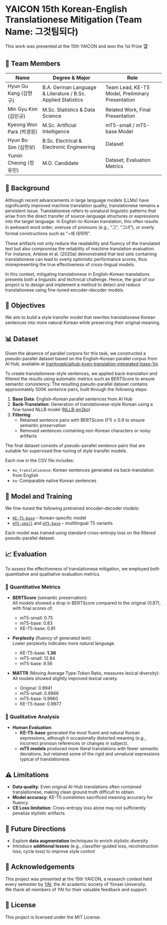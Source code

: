 # YAICON 15th Korean-English Translationese Mitigation (Team Name: 그것팀되다)
This work was presented at the 15th YAICON and won the 1st Prize 🏆

## 👥 Team Members

| Name                | Degree & Major                                   | Role                                         |
|---------------------|--------------------------------------------------|----------------------------------------------|
| Hyun Gu Kang (강현구)     | B.A. German Language & Literature / B.Sc. Applied Statistics | Team Lead, KE-T5 Model, Preliminary Presentation |
| Min Gyu Kim (김민규)       | M.Sc. Statistics & Data Science             | Related Work, Final Presentation             |
| Kyeong Won Park (박경원)   | M.Sc. Artificial Intelligence               | mT5-small / mT5-base Model                |
| Hyun Bo Sim (심현보)       | B.Sc. Electrical & Electronic Engineering   | Dataset                 |
| Yumin Cheong (정유민)      | M.D. Candidate                              | Dataset, Evaluation Metrics                  |

## 📌 Background

Although recent advancements in large language models (LLMs) have significantly improved machine translation quality, translationese remains a persistent issue. Translationese refers to unnatural linguistic patterns that arise from the direct transfer of source-language structures or expressions into the target language. In English-to-Korean translation, this often results in awkward word order, overuse of pronouns (e.g., “그”, “그녀”), or overly formal constructions such as “~에 대하여”.

These artifacts not only reduce the readability and fluency of the translated text but also compromise the reliability of machine translation evaluation. For instance, Artetxe et al. (2020a) demonstrated that test sets containing translationese can lead to overly optimistic performance scores, thus misrepresenting the true effectiveness of cross-lingual models.

In this context, mitigating translationese in English–Korean translations presents both a linguistic and technical challenge. Hence, the goal of our project is to design and implement a method to detect and reduce translationese using fine-tuned encoder–decoder models.


## 🎯 Objectives

We aim to build a style transfer model that rewrites translationese Korean sentences into more natural Korean while preserving their original meaning.


## 📊 Dataset

Given the absence of parallel corpora for this task, we constructed a pseudo-parallel dataset based on the English–Korean parallel corpus from AI Hub, available at [traintogpb/aihub-koen-translation-integrated-base-1m](https://huggingface.co/datasets/traintogpb/aihub-koen-translation-integrated-base-1m).

To create translationese-style sentences, we applied back-translation and filtered the results using automatic metrics such as BERTScore to ensure semantic consistency. The resulting pseudo-parallel dataset contains approximately 500K sentence pairs, built through the following steps:

1. **Base Data**: English–Korean parallel sentences from AI Hub  
2. **Back-Translation**: Generation of translationese-style Korean using a fine-tuned NLLB model ([NLLB-en2ko](https://huggingface.co/NHNDQ/nllb-finetuned-en2ko))  
3. **Filtering**:
   - Retained sentence pairs with BERTScore (F1) ≥ 0.9 to ensure semantic preservation
   - Removed sentences containing non-Korean characters or noisy artifacts

The final dataset consists of pseudo-parallel sentence pairs that are suitable for supervised fine-tuning of style transfer models.

Each row in the CSV file includes:
- `ko_translationese`: Korean sentences generated via back-translation from English
- `ko`: Comparable native Korean sentences


## 🧠 Model and Training

We fine-tuned the following pretrained encoder–decoder models:

- [`KE-T5-base`](https://huggingface.co/KETI-AIR/ke-t5-base) – Korean-specific model
- [`mT5-small`](https://huggingface.co/google/mt5-small) and [`mT5-base`](https://huggingface.co/google/mt5-base) – multilingual T5 variants

Each model was trained using standard cross-entropy loss on the filtered pseudo-parallel dataset.


## 📈 Evaluation

To assess the effectiveness of translationese mitigation, we employed both quantitative and qualitative evaluation metrics.

### 🔢 Quantitative Metrics

- **BERTScore** (semantic preservation):  
  All models showed a drop in BERTScore compared to the original (0.87), with final scores of:
  - mT5-small: 0.75  
  - mT5-base: 0.83  
  - KE-T5-base: 0.81

- **Perplexity** (fluency of generated text):  
  Lower perplexity indicates more natural language.  
  - KE-T5-base: **1.36**  
  - mT5-small: 12.84  
  - mT5-base: 9.56

- **MATTR** (Moving Average Type-Token Ratio, measures lexical diversity):  
  All models showed slightly improved lexical variety.  
  - Original: 0.9941  
  - mT5-small: 0.9966  
  - mT5-base: 0.9960  
  - KE-T5-base: 0.9977

### 👀 Qualitative Analysis

- **Human Evaluation**:  
  - **KE-T5-base** generated the most fluent and natural Korean expressions, although it occasionally distorted meaning (e.g., incorrect pronoun references or changes in subject).
  - **mT5 models** produced more literal translations with fewer semantic deviations, but retained some of the rigid and unnatural expressions typical of translationese.


## ⚠️ Limitations

- **Data quality**: Even original AI-Hub translations often contained translationese, making clean ground truth difficult to obtain.
- **Model accuracy**: KE-T5 sometimes sacrificed meaning accuracy for fluency.
- **CE Loss limitation**: Cross-entropy loss alone may not sufficiently penalize stylistic artifacts.


## 🔮 Future Directions

- Explore **data augmentation** techniques to enrich stylistic diversity
- Introduce **additional losses** (e.g., classifier-guided loss, reconstruction loss, cycle loss) to improve style control


## 🙋 Acknowledgements

This project was presented at the 15th YAICON, a research contest held every semester by [YAI](https://y-ai.notion.site/), the AI academic society of Yonsei University.  
We thank all members of YAI for their valuable feedback and support.

## 📄 License

This project is licensed under the MIT License.
